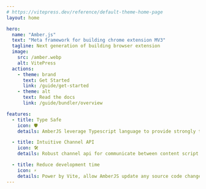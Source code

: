 ```yaml
---
# https://vitepress.dev/reference/default-theme-home-page
layout: home

hero:
  name: "Amber.js"
  text: "Meta framework for building chrome extension MV3"
  tagline: Next generation of building browser extension
  image:
    src: /amber.webp
    alt: VitePress
  actions:
    - theme: brand
      text: Get Started
      link: /guide/get-started
    - theme: alt
      text: Read the docs
      link: /guide/bundler/overview

features:
  - title: Type Safe
    icon: 🛡️
    details: AmberJS leverage Typescript language to provide strongly typed library

  - title: Intuitive Channel API
    icon: 🛠️
    details: Robust channel api for communicate between content script and background script

  - title: Reduce development time
    icon: ⚡️
    details: Power by Vite, allow AmberJS update any source code change direct to UI without reloading extension
---
```


